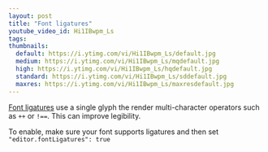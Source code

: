 ```yaml
---
layout: post
title: "Font ligatures"
youtube_video_id: Hi1IBwpm_Ls
tags:
thumbnails:
  default: https://i.ytimg.com/vi/Hi1IBwpm_Ls/default.jpg
  medium: https://i.ytimg.com/vi/Hi1IBwpm_Ls/mqdefault.jpg
  high: https://i.ytimg.com/vi/Hi1IBwpm_Ls/hqdefault.jpg
  standard: https://i.ytimg.com/vi/Hi1IBwpm_Ls/sddefault.jpg
  maxres: https://i.ytimg.com/vi/Hi1IBwpm_Ls/maxresdefault.jpg
---
```


[Font ligatures](https://en.wikipedia.org/wiki/Orthographic_ligature) use a single glyph the render multi-character operators such as `++` or `!==`. This can improve legibility.

To enable, make sure your font supports ligatures and then set `"editor.fontLigatures": true`

